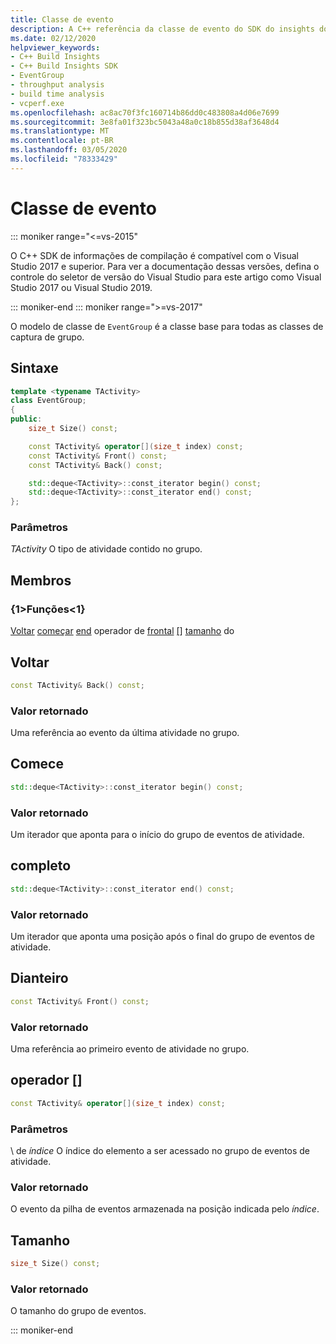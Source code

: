```yaml
---
title: Classe de evento
description: A C++ referência da classe de evento do SDK do insights do Build.
ms.date: 02/12/2020
helpviewer_keywords:
- C++ Build Insights
- C++ Build Insights SDK
- EventGroup
- throughput analysis
- build time analysis
- vcperf.exe
ms.openlocfilehash: ac8ac70f3fc160714b86dd0c483808a4d06e7699
ms.sourcegitcommit: 3e8fa01f323bc5043a48a0c18b855d38af3648d4
ms.translationtype: MT
ms.contentlocale: pt-BR
ms.lasthandoff: 03/05/2020
ms.locfileid: "78333429"
---
```

# <a name="eventgroup-class"></a>Classe de evento

::: moniker range="<=vs-2015"

O C++ SDK de informações de compilação é compatível com o Visual Studio 2017 e superior. Para ver a documentação dessas versões, defina o controle do seletor de versão do Visual Studio para este artigo como Visual Studio 2017 ou Visual Studio 2019.

::: moniker-end
::: moniker range=">=vs-2017"

O modelo de classe de `EventGroup` é a classe base para todas as classes de captura de grupo.

## <a name="syntax"></a>Sintaxe

```cpp
template <typename TActivity>
class EventGroup;
{
public:
    size_t Size() const;

    const TActivity& operator[](size_t index) const;
    const TActivity& Front() const;
    const TActivity& Back() const;

    std::deque<TActivity>::const_iterator begin() const;
    std::deque<TActivity>::const_iterator end() const;
};
```

### <a name="parameters"></a>Parâmetros

*TActivity* O tipo de atividade contido no grupo.

## <a name="members"></a>Membros

### <a name="functions"></a>{1&gt;Funções&lt;1}

[Voltar](#back)
[começar](#begin)
[end](#end)
operador de
[frontal](#front) [[]](#subscript-operator) [tamanho](#size) do


## <a name="back"></a>Voltar

```cpp
const TActivity& Back() const;
```

### <a name="return-value"></a>Valor retornado

Uma referência ao evento da última atividade no grupo.

## <a name="begin"></a>Comece

```cpp
std::deque<TActivity>::const_iterator begin() const;
```

### <a name="return-value"></a>Valor retornado

Um iterador que aponta para o início do grupo de eventos de atividade.

## <a name="end"></a>completo

```cpp
std::deque<TActivity>::const_iterator end() const;
```

### <a name="return-value"></a>Valor retornado

Um iterador que aponta uma posição após o final do grupo de eventos de atividade.

## <a name="front"></a>Dianteiro

```cpp
const TActivity& Front() const;
```

### <a name="return-value"></a>Valor retornado

Uma referência ao primeiro evento de atividade no grupo.

## <a name="subscript-operator"></a>operador []

```cpp
const TActivity& operator[](size_t index) const;
```

### <a name="parameters"></a>Parâmetros

\ de *índice*
O índice do elemento a ser acessado no grupo de eventos de atividade.

### <a name="return-value"></a>Valor retornado

O evento da pilha de eventos armazenada na posição indicada pelo *índice*.

## <a name="size"></a>Tamanho

```cpp
size_t Size() const;
```

### <a name="return-value"></a>Valor retornado

O tamanho do grupo de eventos.

::: moniker-end
